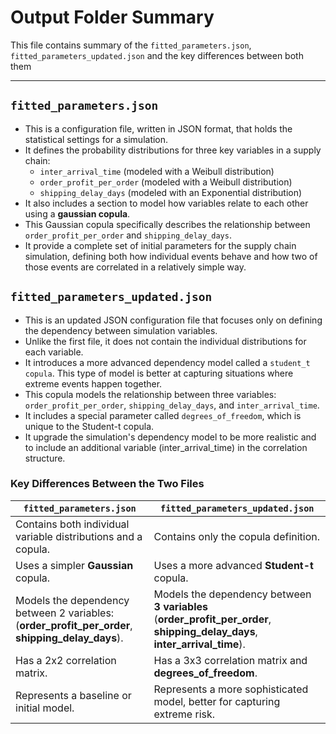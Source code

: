# Output Folder Summary
This file contains summary of the `fitted_parameters.json`, `fitted_parameters_updated.json` and the key differences between both them

---

## `fitted_parameters.json`

- This is a configuration file, written in JSON format, that holds the statistical settings for a simulation.
- It defines the probability distributions for three key variables in a supply chain:
  - `inter_arrival_time` (modeled with a Weibull distribution)
  - `order_profit_per_order` (modeled with a Weibull distribution)
  - `shipping_delay_days` (modeled with an Exponential distribution)
- It also includes a section to model how variables relate to each other using a **gaussian copula**.
- This Gaussian copula specifically describes the relationship between `order_profit_per_order` and `shipping_delay_days`.
- It provide a complete set of initial parameters for the supply chain simulation, defining both how individual events behave and how two of those events are correlated in a relatively simple way.

## `fitted_parameters_updated.json`

- This is an updated JSON configuration file that focuses only on defining the dependency between simulation variables.
- Unlike the first file, it does not contain the individual distributions for each variable.
- It introduces a more advanced dependency model called a `student_t copula`. This type of model is better at capturing situations where extreme events happen together.
- This copula models the relationship between three variables: `order_profit_per_order`, `shipping_delay_days`, and `inter_arrival_time`.
- It includes a special parameter called `degrees_of_freedom`, which is unique to the Student-t copula.
- It upgrade the simulation's dependency model to be more realistic and to include an additional variable (inter_arrival_time) in the correlation structure.


### Key Differences Between the Two Files

| `fitted_parameters.json` | `fitted_parameters_updated.json` |
| --- | --- |
| Contains both individual variable distributions and a copula. | Contains only the copula definition. |
| Uses a simpler **Gaussian** copula. | Uses a more advanced **Student-t** copula. |
| Models the dependency between 2 variables: (**order_profit_per_order**, **shipping_delay_days**). | Models the dependency between **3 variables** (**order_profit_per_order**, **shipping_delay_days**, **inter_arrival_time**). |
| Has a 2x2 correlation matrix. | Has a 3x3 correlation matrix and **degrees_of_freedom**. |
| Represents a baseline or initial model. | Represents a more sophisticated model, better for capturing extreme risk. |

